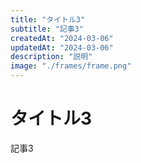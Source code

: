 ```yaml
---
title: "タイトル3"
subtitle: "記事3"
createdAt: "2024-03-06"
updatedAt: "2024-03-06"
description: "説明"
image: "./frames/frame.png"
---
```

 
# タイトル3

記事3